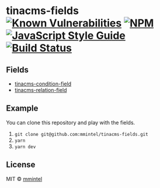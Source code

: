 # tinacms-fields [![Known Vulnerabilities](https://snyk.io/test/github/mmintel/tinacms-fields/badge.svg)](https://snyk.io/test/github/mmintel/tinacms-fields) [![NPM](https://img.shields.io/npm/v/tinacms-condition-field.svg)](https://www.npmjs.com/package/tinacms-condition-field) [![JavaScript Style Guide](https://img.shields.io/badge/code_style-standard-brightgreen.svg)](https://standardjs.com) [![Build Status](https://travis-ci.com/mmintel/tinacms-fields.svg?branch=master)](https://travis-ci.com/mmintel/tinacms-fields)

## Fields
* [tinacms-condition-field](packages/tinacms-condition-field)
* [tinacms-relation-field](packages/tinacms-relation-field)

## Example
You can clone this repository and play with the fields.

1. `git clone git@github.com:mmintel/tinacms-fields.git`
2. `yarn`
3. `yarn dev`

## License

MIT © [mmintel](https://github.com/mmintel)
